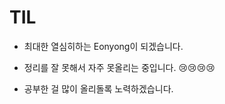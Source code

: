 # TIL
* 최대한 열심히하는 Eonyong이 되겠습니다.

* 정리를 잘 못해서 자주 못올리는 중입니다. :cry::cry::cry::cry:

* 공부한 걸 많이 올리돌록 노력하겠습니다.
